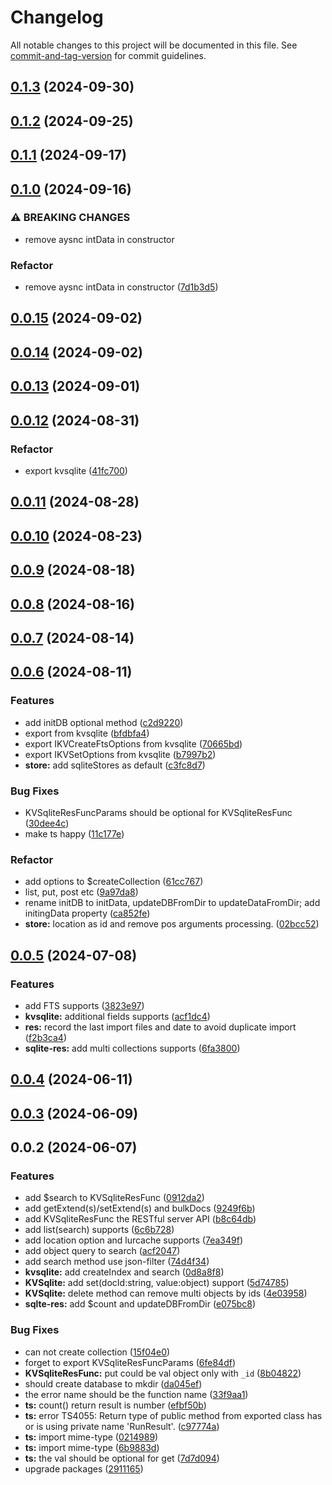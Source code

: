 # Changelog

All notable changes to this project will be documented in this file. See [commit-and-tag-version](https://github.com/absolute-version/commit-and-tag-version) for commit guidelines.

## [0.1.3](https://github.com/isdk/ai-tool-sqlite.js/compare/v0.1.2...v0.1.3) (2024-09-30)

## [0.1.2](https://github.com/isdk/ai-tool-sqlite.js/compare/v0.1.1...v0.1.2) (2024-09-25)

## [0.1.1](https://github.com/isdk/ai-tool-sqlite.js/compare/v0.1.0...v0.1.1) (2024-09-17)

## [0.1.0](https://github.com/isdk/ai-tool-sqlite.js/compare/v0.0.15...v0.1.0) (2024-09-16)


### ⚠ BREAKING CHANGES

* remove aysnc intData in constructor

### Refactor

* remove aysnc intData in constructor ([7d1b3d5](https://github.com/isdk/ai-tool-sqlite.js/commit/7d1b3d5fe34c6739df2d032e93295c040045959b))

## [0.0.15](https://github.com/isdk/ai-tool-sqlite.js/compare/v0.0.14...v0.0.15) (2024-09-02)

## [0.0.14](https://github.com/isdk/ai-tool-sqlite.js/compare/v0.0.13...v0.0.14) (2024-09-02)

## [0.0.13](https://github.com/isdk/ai-tool-sqlite.js/compare/v0.0.12...v0.0.13) (2024-09-01)

## [0.0.12](https://github.com/isdk/ai-tool-sqlite.js/compare/v0.0.11...v0.0.12) (2024-08-31)


### Refactor

* export kvsqlite ([41fc700](https://github.com/isdk/ai-tool-sqlite.js/commit/41fc700da83ea6fac13e95b6f40b7a6ce13d2967))

## [0.0.11](https://github.com/isdk/ai-tool-sqlite.js/compare/v0.0.10...v0.0.11) (2024-08-28)

## [0.0.10](https://github.com/isdk/ai-tool-sqlite.js/compare/v0.0.9...v0.0.10) (2024-08-23)

## [0.0.9](https://github.com/isdk/ai-tool-sqlite.js/compare/v0.0.8...v0.0.9) (2024-08-18)

## [0.0.8](https://github.com/isdk/ai-tool-sqlite.js/compare/v0.0.7...v0.0.8) (2024-08-16)

## [0.0.7](https://github.com/isdk/ai-tool-sqlite.js/compare/v0.0.6...v0.0.7) (2024-08-14)

## [0.0.6](https://github.com/isdk/ai-tool-sqlite.js/compare/v0.0.5...v0.0.6) (2024-08-11)


### Features

* add initDB optional method ([c2d9220](https://github.com/isdk/ai-tool-sqlite.js/commit/c2d92202748470afb10fe6c77910a5912e43cf4c))
* export from kvsqlite ([bfdbfa4](https://github.com/isdk/ai-tool-sqlite.js/commit/bfdbfa4404f3ce423be07abea4c61d74b8908d52))
* export IKVCreateFtsOptions from kvsqlite ([70665bd](https://github.com/isdk/ai-tool-sqlite.js/commit/70665bd696c561f89d226d5daf75e81a89b12e5f))
* export IKVSetOptions from kvsqlite ([b7997b2](https://github.com/isdk/ai-tool-sqlite.js/commit/b7997b232efa134393d97b1b8262dfc5e5aaadf9))
* **store:** add sqliteStores as default ([c3fc8d7](https://github.com/isdk/ai-tool-sqlite.js/commit/c3fc8d78b37a7075d379802dd33205a1d0f8bdd8))


### Bug Fixes

* KVSqliteResFuncParams should be optional for KVSqliteResFunc ([30dee4c](https://github.com/isdk/ai-tool-sqlite.js/commit/30dee4c729f8ba1c8ff1ad509b3d994b9d7d855c))
* make ts happy ([11c177e](https://github.com/isdk/ai-tool-sqlite.js/commit/11c177e99fb45f224ee640c51cdef62b25d5a9db))


### Refactor

* add options to $createCollection ([61cc767](https://github.com/isdk/ai-tool-sqlite.js/commit/61cc767e9b74fb285e98bcd534de830313496c62))
* list, put, post etc ([9a97da8](https://github.com/isdk/ai-tool-sqlite.js/commit/9a97da84e5d434724fd3be9e9669170b1ee518b7))
* rename initDB to initData, updateDBFromDir to updateDataFromDir; add initingData property ([ca852fe](https://github.com/isdk/ai-tool-sqlite.js/commit/ca852fe91f2015e575bbe99042ef21a6c535bc48))
* **store:** location as id and remove pos arguments processing. ([02bcc52](https://github.com/isdk/ai-tool-sqlite.js/commit/02bcc5285576eb69920174ef1cf4715c7edb45b5))

## [0.0.5](https://github.com/isdk/ai-tool-sqlite.js/compare/v0.0.4...v0.0.5) (2024-07-08)


### Features

* add FTS supports ([3823e97](https://github.com/isdk/ai-tool-sqlite.js/commit/3823e97a287fbcf563c77a38db59b53ee44a817c))
* **kvsqlite:** additional fields supports ([acf1dc4](https://github.com/isdk/ai-tool-sqlite.js/commit/acf1dc44e60fceffa18de7670ce348b1b0598f03))
* **res:** record the last import files and date to avoid duplicate import ([f2b3ca4](https://github.com/isdk/ai-tool-sqlite.js/commit/f2b3ca4dfb73d35a81d5e4e0cbf485c01dad2876))
* **sqlite-res:** add multi collections supports ([6fa3800](https://github.com/isdk/ai-tool-sqlite.js/commit/6fa380047bfe2c95e5501b89b3e6e0485de16efa))

## [0.0.4](https://github.com/isdk/ai-tool-sqlite.js/compare/v0.0.3...v0.0.4) (2024-06-11)

## [0.0.3](https://github.com/isdk/ai-tool-sqlite.js/compare/v0.0.2...v0.0.3) (2024-06-09)

## 0.0.2 (2024-06-07)


### Features

* add $search to KVSqliteResFunc ([0912da2](https://github.com/isdk/ai-tool-sqlite.js/commit/0912da245222155fd4a0b0475a8bbdbefc460a3c))
* add getExtend(s)/setExtend(s) and bulkDocs ([9249f6b](https://github.com/isdk/ai-tool-sqlite.js/commit/9249f6b86422c79495f6ba5b0fb301b7a0f8785a))
* add KVSqliteResFunc the RESTful server API ([b8c64db](https://github.com/isdk/ai-tool-sqlite.js/commit/b8c64dbe483cc2ea69ef9627cdb94166fd28764c))
* add list(search) supports ([6c6b728](https://github.com/isdk/ai-tool-sqlite.js/commit/6c6b728d1519a700ec7d61118db363fb6afdcc49))
* add location option and lurcache supports ([7ea349f](https://github.com/isdk/ai-tool-sqlite.js/commit/7ea349ff2f18f896852bb4fd303ae656f75c6216))
* add object query to search ([acf2047](https://github.com/isdk/ai-tool-sqlite.js/commit/acf204792c3a0b490945c64342a33d40b66c44fc))
* add search method use json-filter ([74d4f34](https://github.com/isdk/ai-tool-sqlite.js/commit/74d4f3456a25dd6283de305b68a241b8ddbbbf46))
* **kvsqlite:** add createIndex and search ([0d8a8f8](https://github.com/isdk/ai-tool-sqlite.js/commit/0d8a8f8e4516bd6b5391cb66e93a8fd7d4836423))
* **KVSqlite:** add set(docId:string, value:object) support ([5d74785](https://github.com/isdk/ai-tool-sqlite.js/commit/5d747851712c41bb16459a21c033040bcb967d5d))
* **KVSqlite:** delete method can remove multi objects by ids ([4e03958](https://github.com/isdk/ai-tool-sqlite.js/commit/4e03958b4ac16bf74e9f1bee4df7d309427458df))
* **sqlte-res:** add $count and updateDBFromDir ([e075bc8](https://github.com/isdk/ai-tool-sqlite.js/commit/e075bc88a49af957640fea9ec5c3f6319529bc90))


### Bug Fixes

* can not create collection ([15f04e0](https://github.com/isdk/ai-tool-sqlite.js/commit/15f04e0549beaea3824deda94b767082478cc3e4))
* forget to export KVSqliteResFuncParams ([6fe84df](https://github.com/isdk/ai-tool-sqlite.js/commit/6fe84df6d5d43750bd14b4ad63de45bdbb88cdb5))
* **KVSqliteResFunc:** put could be val object only with `_id` ([8b04822](https://github.com/isdk/ai-tool-sqlite.js/commit/8b0482217149e71b744b2452cf6b7e63dd782129))
* should create database to mkdir ([da045ef](https://github.com/isdk/ai-tool-sqlite.js/commit/da045ef22740a401fb482f2f7828a44d2d4f5829))
* the error name should be the function name ([33f9aa1](https://github.com/isdk/ai-tool-sqlite.js/commit/33f9aa16e3b78f20749288fe12f95311cddc62f2))
* **ts:** count() return result is number ([efbf50b](https://github.com/isdk/ai-tool-sqlite.js/commit/efbf50bc974959441c9c59a7b060eafd6e473406))
* **ts:** error TS4055: Return type of public method from exported class has or is using private name 'RunResult'. ([c97774a](https://github.com/isdk/ai-tool-sqlite.js/commit/c97774a4ed3ef3c736bc4fb2cf97a9edd9065bd2))
* **ts:** import mime-type ([0214989](https://github.com/isdk/ai-tool-sqlite.js/commit/0214989f88cc1b46e3e66c0e808279bd27600e1f))
* **ts:** import mime-type ([6b9883d](https://github.com/isdk/ai-tool-sqlite.js/commit/6b9883d5b30557680b5bce6b07d5ae1ad92babfc))
* **ts:** the val should be optional for get ([7d7d094](https://github.com/isdk/ai-tool-sqlite.js/commit/7d7d094b9784e87d8505b3d50b6a9edad9533cc2))
* upgrade packages ([2911165](https://github.com/isdk/ai-tool-sqlite.js/commit/2911165e6fb81b0be0527a7014129dc8dc8d996a))
